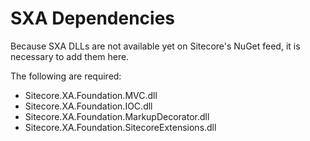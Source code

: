 # SXA Dependencies

Because SXA DLLs are not available yet on Sitecore's NuGet feed, it is necessary to add them here.

The following are required:  

* Sitecore.XA.Foundation.MVC.dll
* Sitecore.XA.Foundation.IOC.dll
* Sitecore.XA.Foundation.MarkupDecorator.dll
* Sitecore.XA.Foundation.SitecoreExtensions.dll